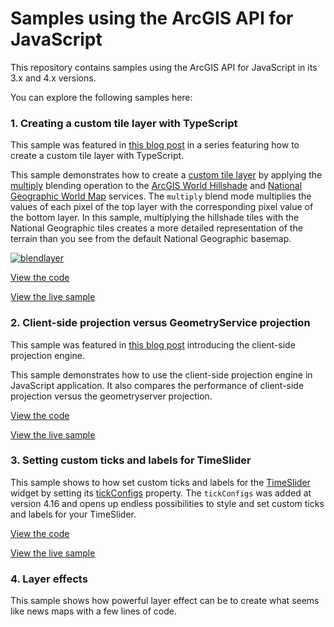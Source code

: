 # Samples using the ArcGIS API for JavaScript

This repository contains samples using the ArcGIS API for JavaScript in its 3.x and 4.x versions.

You can explore the following samples here:

### 1. Creating a custom tile layer with TypeScript

This sample was featured in [this blog post](https://blogs.esri.com/esri/arcgis/2017/10/27/creating-a-custom-tile-layer-with-typescript/) in a series featuring how to create a custom tile layer with TypeScript.

This sample demonstrates how to create a [custom tile layer](https://developers.arcgis.com/javascript/latest/api-reference/esri-layers-BaseTileLayer.html) by applying the [multiply](https://developer.mozilla.org/en-US/docs/Web/API/CanvasRenderingContext2D/globalCompositeOperation)
blending operation to the [ArcGIS World Hillshade](https://services.arcgisonline.com/arcgis/rest/services/Elevation/World_Hillshade/MapServer)
and [National Geographic World Map](https://services.arcgisonline.com/arcgis/rest/services/NatGeo_World_Map/MapServer)
services. The `multiply` blend mode multiplies the values of each pixel of the top layer with the corresponding pixel value of the bottom layer. In this sample, multiplying the hillshade tiles with the National Geographic tiles creates a more detailed representation of the terrain than you see from the default National Geographic basemap.

[![blendlayer](https://blogs.esri.com/esri/arcgis/files/2017/10/blendlayer.png)](https://ubatsukh.github.io/blendlayer/)

[View the code](https://github.com/ubatsukh/arcgis-js-api-demos/tree/master/blendlayer)

[View the live sample](https://ubatsukh.github.io/arcgis-js-api-demos/blendlayer/)

### 2. Client-side projection versus GeometryService projection

This sample was featured in [this blog post](https://blogs.esri.com/esri/arcgis/2017/10/27/creating-a-custom-tile-layer-with-typescript/) introducing the client-side projection engine.

This sample demonstrates how to use the client-side projection engine in JavaScript application. It also compares the performance of client-side projection versus the geometryserver projection.

[View the code](https://github.com/ubatsukh/arcgis-js-api-demos/tree/master/pe-gs-projection)

[View the live sample](https://ubatsukh.github.io/arcgis-js-api-demos/pe-gs-projection/)

### 3. Setting custom ticks and labels for TimeSlider

This sample shows to how set custom ticks and labels for the [TimeSlider](https://developers.arcgis.com/javascript/latest/api-reference/esri-widgets-TimeSlider.html) widget by setting its [tickConfigs](https://developers.arcgis.com/javascript/latest/api-reference/esri-widgets-TimeSlider.html#tickConfigs) property. The `tickConfigs` was added at version 4.16 and opens up endless possibilities to style and set custom ticks and labels for your TimeSlider.

[View the code](https://github.com/ubatsukh/arcgis-js-api-demos/tree/master/timeSlider-tickConfigs)

[View the live sample](https://ubatsukh.github.io/arcgis-js-api-demos/timeSlider-tickConfigs/)

### 4. Layer effects

This sample shows how powerful layer effect can be to create what seems like news maps with a few lines of code.